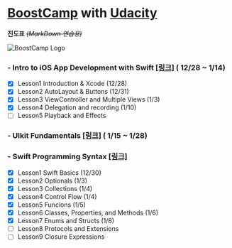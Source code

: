 # [BoostCamp](http://boostcamp.connect.or.kr) with [Udacity](https://www.udacity.com)
 **진도표**  ~~*(MarkDown 연습용)*~~


![BoostCamp Logo](https://github.com/newinh/Udacity/blob/master/bc_img.png)

### - Intro to iOS App Development with Swift [[링크]](https://www.udacity.com/course/intro-to-ios-app-development-with-swift--ud585) ( 12/28 ~ 1/14)

 - [x] Lesson1 Introduction & Xcode (12/28) 
 - [x] Lesson2 AutoLayout & Buttons (12/31)
 - [x] Lesson3 ViewController and Multiple Views (1/3)
 - [x] Lesson4 Delegation and recording (1/10)
 - [ ] Lesson5 Playback and Effects

### - UIkit Fundamentals [[링크]](https://www.udacity.com/course/uikit-fundamentals--ud788) ( 1/15 ~ 1/28)

### - Swift Programming Syntax [[링크]](https://www.udacity.com/course/learn-swift-programming-syntax--ud902)

 - [x] Lesson1 Swift Basics (12/30)
 - [x] Lesson2 Optionals (1/3)
 - [x] Lesson3 Collections (1/4)
 - [x] Lesson4 Control Flow (1/4)
 - [x] Lesson5 Funcions (1/5)
 - [x] Lesson6 Classes, Properties, and Methods (1/6)
 - [x] Lesson7 Enums and Structs (1/8)
 - [ ] Lesson8 Protocols and Extensions
 - [ ] Lesson9 Closure Expressions
